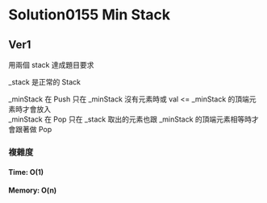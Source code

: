 # Solution0155 Min Stack

## Ver1

用兩個 stack 達成題目要求

_stack 是正常的 Stack

_minStack 在 Push 只在 _minStack 沒有元素時或 val <= _minStack 的頂端元素時才會放入  
_minStack 在 Pop 只在 _stack 取出的元素也跟 _minStack 的頂端元素相等時才會跟著做 Pop  

### 複雜度

#### Time: O(1)

#### Memory: O(n)